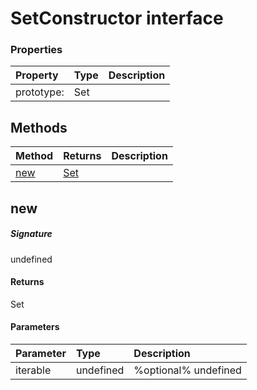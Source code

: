 # SetConstructor interface





### Properties

| Property	   | Type	| Description|
|:-------------|:-------|:-----------|
|prototype:      | Set<any> |  |




## Methods

| Method	   |  Returns	| Description|
|:-------------|:-------|:-----------|
|[new](#new)      | [ Set<T>](Set.md) |  |



## new



##### Signature
undefined

#### Returns
 Set<T>

#### Parameters


| Parameter	   | Type    | Description |
|:-------------|:---------------|:------------|
| iterable     | undefined | %optional% undefined |

